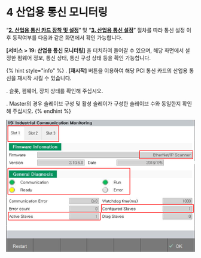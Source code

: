 ﻿# 4 산업용 통신 모니터링

“[**2. 산업용 통신 카드 장착 및 설정**](../2-mounting-settings-industrial-communication-card/2-1-PCI-industrial-communication-card.md)” 및 “[**3. 산업용 통신 설정**](../3-settings-industrial-communication/3-1-Settings-firmware.md)” 절차를 따라 통신 설정 이후 동작여부를 다음과 같은 화면에서 확인 가능합니다.

**\[서비스 > 19: 산업용 통신 모니터링]** 을 터치하여 들어갈 수 있으며, 해당 화면에서 설정한 펌웨어 정보, 통신 상태, 통신 구성 상태 등을 확인 가능합니다.

{% hint style="info" %}
\.      **\[재시작]** 버튼을 이용하여 해당 PCI 통신 카드의 산업용 통신을 재시작 시킬 수 있습니다.

\.      슬롯, 펌웨어, 장치 상태를 확인해 주십시오.

\.      Master의 경우 슬레이브 구성 및 활성 슬레이가 구성한 슬레이브 수와 동일한지 확인해 주십시오.
{% endhint %}

![[그림 4-1 산업용 통신 모니터터링]](<../_assets/4-Monitoring/image_1.png>)


